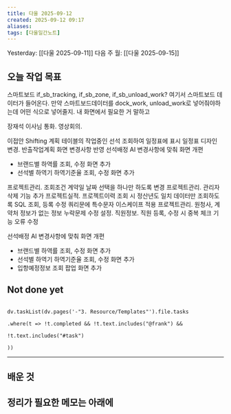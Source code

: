 ```yaml
---
title: 다울 2025-09-12
created: 2025-09-12 09:17
aliases: 
tags: [다울일간노트]
---
```



Yesterday: [[다울 2025-09-11]] 
다음 주 월: [[다울 2025-09-15]] 




## 오늘 작업 목표


스마트보드 if_sb_tracking, if_sb_zone, if_sb_unload_work?
여기서 스마트보드 데이터가 들어온다.
만약 스마트보드데이터를 dock_work, unload_work로 넣어줘야하는데 어떤 식으로 넣어줄지.
내 화면에서 필요한 거 말하고


장재석 이사님 통화.
영상회의.

이접안 Shifting 계획 테이블의 작업중인 선석 조회하여 일정표에 표시
일정표 디자인 변경. 반출작업계획 화면 변경사항 반영
선석배정 AI 변경사항에 맞춰 화면 개편
 - 브랜드별 하역률 조회, 수정 화면 추가
 - 선석별 하역기 하역기준율 조회, 수정 화면 추가

프로젝트관리. 조회조건 계약일 날짜 선택을 하나만 하도록 변경
프로젝트관리. 관리자 삭제 기능 추가
프로젝트실적. 프로젝트이력 조회 시 정산년도 일치 데이터만 조회하도록
SQL 조회, 등록 수정 쿼리문에 특수문자 이스케이프 적용
프로젝트관리. 원청사, 계약처 정보가 없는 정보 누락문제 수정
설정. 직원정보. 직원 등록, 수정 시 중복 체크 기능 오류 수정

선석배정 AI 변경사항에 맞춰 화면 개편
 - 브랜드별 하역률 조회, 수정 화면 추가
 - 선석별 하역기 하역기준율 조회, 수정 화면 추가
 - 입항예정정보 조회 팝업 화면 추가


## Not done yet

```dataviewjs

dv.taskList(dv.pages('-"3. Resource/Templates"').file.tasks

.where(t => !t.completed && !t.text.includes("@frank") &&

!t.text.includes("#task")

))

```

---

## 배운 것




## 정리가 필요한 메모는 아래에



